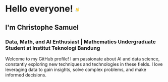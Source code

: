 # Hello everyone! <img src="wave-hello.gif" alt= “wave-hello” width="3%" height="3%"> 

## I'm Christophe Samuel
### Data, Math, and AI Enthusiast | Mathematics Undergraduate Student at Institut Teknologi Bandung

Welcome to my GitHub profile! I am passionate about AI and data science, constantly exploring new techniques and technologies in these fields. I love leveraging data to gain insights, solve complex problems, and make informed decisions.
